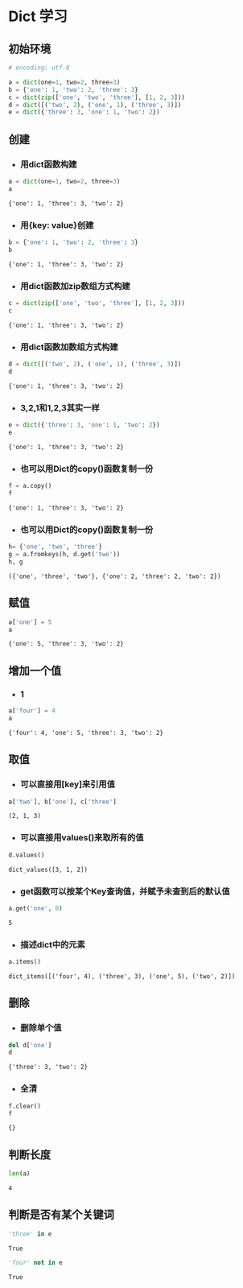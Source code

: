 
# Dict 学习

## 初始环境


```python
# encoding: utf-8
```


```python
a = dict(one=1, two=2, three=3)
b = {'one': 1, 'two': 2, 'three': 3}
c = dict(zip(['one', 'two', 'three'], [1, 2, 3]))
d = dict([('two', 2), ('one', 1), ('three', 3)])
e = dict({'three': 3, 'one': 1, 'two': 2})
```

## 创建

* ### 用dict函数构建


```python
a = dict(one=1, two=2, three=3)
a
```




    {'one': 1, 'three': 3, 'two': 2}



* ### 用{key: value}创建


```python
b = {'one': 1, 'two': 2, 'three': 3}
b
```




    {'one': 1, 'three': 3, 'two': 2}



* ### 用dict函数加zip数组方式构建


```python
c = dict(zip(['one', 'two', 'three'], [1, 2, 3]))
c
```




    {'one': 1, 'three': 3, 'two': 2}



* ### 用dict函数加数组方式构建


```python
d = dict([('two', 2), ('one', 1), ('three', 3)])
d
```




    {'one': 1, 'three': 3, 'two': 2}



* ### 3,2,1和1,2,3其实一样


```python
e = dict({'three': 3, 'one': 1, 'two': 2})
e
```




    {'one': 1, 'three': 3, 'two': 2}



* ### 也可以用Dict的copy()函数复制一份


```python
f = a.copy()
f
```




    {'one': 1, 'three': 3, 'two': 2}



* ### 也可以用Dict的copy()函数复制一份


```python
h= {'one', 'two', 'three'}
g = a.fromkeys(h, d.get('two'))
h, g
```




    ({'one', 'three', 'two'}, {'one': 2, 'three': 2, 'two': 2})



## 赋值


```python
a['one'] = 5
a
```




    {'one': 5, 'three': 3, 'two': 2}



## 增加一个值

* ### 1


```python
a['four'] = 4
a
```




    {'four': 4, 'one': 5, 'three': 3, 'two': 2}



## 取值

* ### 可以直接用[key]来引用值


```python
a['two'], b['one'], c['three']
```




    (2, 1, 3)



* ### 可以直接用values()来取所有的值


```python
d.values()
```




    dict_values([3, 1, 2])



* ### get函数可以按某个Key查询值，并赋予未查到后的默认值


```python
a.get('one', 0)
```




    5



* ### 描述dict中的元素


```python
a.items()
```




    dict_items([('four', 4), ('three', 3), ('one', 5), ('two', 2)])



## 删除

* ### 删除单个值


```python
del d['one']
d
```




    {'three': 3, 'two': 2}



* ### 全清


```python
f.clear()
f
```




    {}



## 判断长度


```python
len(a)
```




    4



## 判断是否有某个关键词


```python
'three' in e
```




    True




```python
'four' not in e
```




    True


